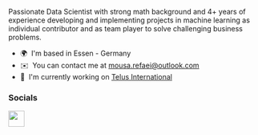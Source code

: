 Passionate Data Scientist with strong math background and 4+ years of experience developing and implementing projects in machine learning as individual contributor and as team player to solve challenging business problems.

* 🌍  I'm based in Essen - Germany
* ✉️  You can contact me at [mousa.refaei@outlook.com](mailto:mousa.refaei@outlook.com)
* 🚀  I'm currently working on [Telus International](http://www.telusinternational.com/)


### Socials

<p align="left"> <a href="https://www.linkedin.com/in/mousa-al-refaei/" target="_blank" rel="noreferrer"><img src="https://raw.githubusercontent.com/danielcranney/readme-generator/main/public/icons/socials/linkedin.svg" width="32" height="32" /></a></p>
